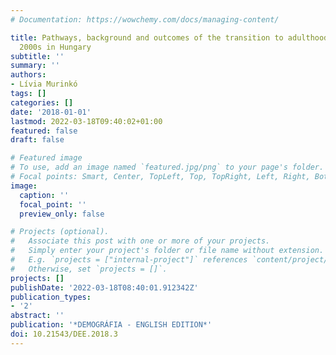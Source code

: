 ```yaml
---
# Documentation: https://wowchemy.com/docs/managing-content/

title: Pathways, background and outcomes of the transition to adulthood in the early
  2000s in Hungary
subtitle: ''
summary: ''
authors:
- Lívia Murinkó
tags: []
categories: []
date: '2018-01-01'
lastmod: 2022-03-18T09:40:02+01:00
featured: false
draft: false

# Featured image
# To use, add an image named `featured.jpg/png` to your page's folder.
# Focal points: Smart, Center, TopLeft, Top, TopRight, Left, Right, BottomLeft, Bottom, BottomRight.
image:
  caption: ''
  focal_point: ''
  preview_only: false

# Projects (optional).
#   Associate this post with one or more of your projects.
#   Simply enter your project's folder or file name without extension.
#   E.g. `projects = ["internal-project"]` references `content/project/deep-learning/index.md`.
#   Otherwise, set `projects = []`.
projects: []
publishDate: '2022-03-18T08:40:01.912342Z'
publication_types:
- '2'
abstract: ''
publication: '*DEMOGRÁFIA - ENGLISH EDITION*'
doi: 10.21543/DEE.2018.3
---
```

